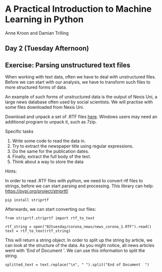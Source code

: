 # A Practical Introduction to Machine Learning in Python
Anne Kroon and Damian Trilling

## Day 2 (Tuesday Afternoon)

## Exercise: Parsing unstructured text files

When working with text data, often we have to deal with unstructured files. Before we can start with our analysis, we have to transform such files to more structured forms of data.

An example of such forms of unstructured data is the output of Nexis Uni, a large news database often used by social scientists.
We will practise with some files downloaded from Nexis Uni.

Download and unpack a set of .RTF files [here](corona_news.tar.gz).
Windows users may need an additional program to unpack it, such as 7zip.

Specific tasks

1. Write some code to read the data in.
3. Try to extract the newspaper title using regular expressions.
4. Do the same for the publication dates.
5. Finally, extract the full body of the text.
6. Think about a way to store the data


Hints:

In order to read .RTF files with python, we need to convert rtf files to strings, before we can start parsing and processing.
This library can help: https://pypi.org/project/striprtf/

```
pip install striprtf
```

Afterwards, we can start converting our files:

```
from striprtf.striprtf import rtf_to_text

rtf_string = open("02tuesday/corona_news/news_corona_1.RTF").read()
text = rtf_to_text(rtf_string)

```

This will return a string object. In order to split up the string by article, we can look at the structure of the data.
As you might notice, all news articles went with 'End of Document  '. We can use this information to split the string.

```
splitted_text = text.replace("\n", " ").split("End of Document  ")
```
